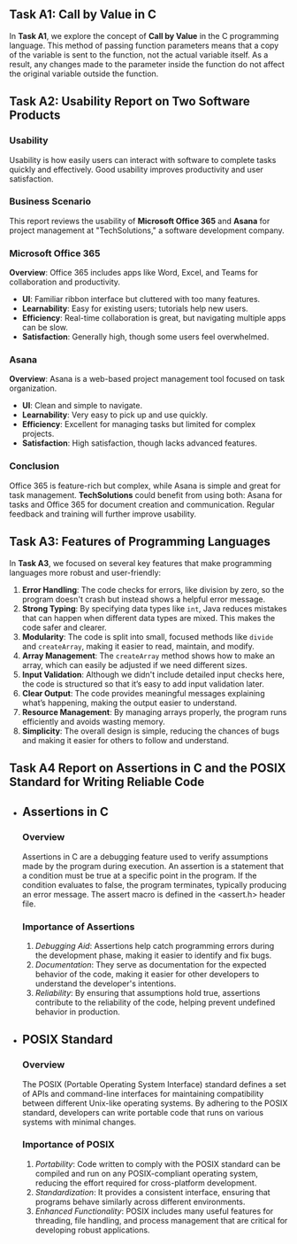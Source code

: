 ## Task A1: Call by Value in C

In **Task A1**, we explore the concept of **Call by Value** in the C programming language. This method of passing function parameters means that a copy of the variable is sent to the function, not the actual variable itself. As a result, any changes made to the parameter inside the function do not affect the original variable outside the function.

## Task A2: Usability Report on Two Software Products

### Usability
Usability is how easily users can interact with software to complete tasks quickly and effectively. Good usability improves productivity and user satisfaction.

### Business Scenario
This report reviews the usability of **Microsoft Office 365** and **Asana** for project management at "TechSolutions," a software development company.

### Microsoft Office 365
**Overview**: Office 365 includes apps like Word, Excel, and Teams for collaboration and productivity.

- **UI**: Familiar ribbon interface but cluttered with too many features.
- **Learnability**: Easy for existing users; tutorials help new users.
- **Efficiency**: Real-time collaboration is great, but navigating multiple apps can be slow.
- **Satisfaction**: Generally high, though some users feel overwhelmed.

### Asana
**Overview**: Asana is a web-based project management tool focused on task organization.

- **UI**: Clean and simple to navigate.
- **Learnability**: Very easy to pick up and use quickly.
- **Efficiency**: Excellent for managing tasks but limited for complex projects.
- **Satisfaction**: High satisfaction, though lacks advanced features.

### Conclusion
Office 365 is feature-rich but complex, while Asana is simple and great for task management. **TechSolutions** could benefit from using both: Asana for tasks and Office 365 for document creation and communication. Regular feedback and training will further improve usability.


## Task A3: Features of Programming Languages

In **Task A3**, we focused on several key features that make programming languages more robust and user-friendly:

1. **Error Handling**: The code checks for errors, like division by zero, so the program doesn't crash but instead shows a helpful error message.
2. **Strong Typing**: By specifying data types like `int`, Java reduces mistakes that can happen when different data types are mixed. This makes the code safer and clearer.
3. **Modularity**: The code is split into small, focused methods like `divide` and `createArray`, making it easier to read, maintain, and modify.
4. **Array Management**: The `createArray` method shows how to make an array, which can easily be adjusted if we need different sizes.
5. **Input Validation**: Although we didn't include detailed input checks here, the code is structured so that it’s easy to add input validation later.
6. **Clear Output**: The code provides meaningful messages explaining what’s happening, making the output easier to understand.
7. **Resource Management**: By managing arrays properly, the program runs efficiently and avoids wasting memory.
8. **Simplicity**: The overall design is simple, reducing the chances of bugs and making it easier for others to follow and understand.

## Task A4 Report on Assertions in C and the POSIX Standard for Writing Reliable Code

- ## Assertions in C
    ### Overview
    Assertions in C are a debugging feature used to verify assumptions made by the program during execution. An assertion is a statement that a condition must be true at a specific point in the program. If the condition evaluates to false, the program terminates, typically producing an error message. The assert macro is defined in the <assert.h> header file.

    ### Importance of Assertions
    1. *Debugging Aid*: Assertions help catch programming errors during the development phase, making it easier to identify and fix bugs.
    2. *Documentation*: They serve as documentation for the expected behavior of the code, making it easier for other developers to understand the developer's intentions.
    3. *Reliability*: By ensuring that assumptions hold true, assertions contribute to the reliability of the code, helping prevent undefined behavior in production.

- ## POSIX Standard
    ### Overview
    The POSIX (Portable Operating System Interface) standard defines a set of APIs and command-line interfaces for maintaining compatibility between different Unix-like operating systems. By adhering to the POSIX standard, developers can write portable code that runs on various systems with minimal changes.

    ### Importance of POSIX
    1. *Portability*: Code written to comply with the POSIX standard can be compiled and run on any POSIX-compliant operating system, reducing the effort required for cross-platform development.
    2. *Standardization*: It provides a consistent interface, ensuring that programs behave similarly across different environments.
    3. *Enhanced Functionality*: POSIX includes many useful features for threading, file handling, and process management that are critical for developing robust applications.

